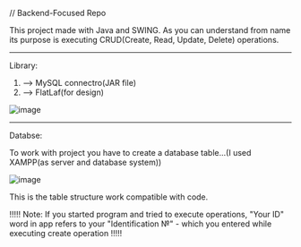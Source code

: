 // Backend-Focused Repo

This project made with Java and SWING. As you can understand from name its purpose is executing CRUD(Create, Read, Update, Delete) operations. 

------------------------------------------------------------------------------------

Library: 

1. --> MySQL connectro(JAR file)
2.  --> FlatLaf(for design)

![image](https://github.com/user-attachments/assets/de995620-865a-4dbb-bcf8-78d39cf8f897)

------------------------------------------------------------------------------------

Databse:

To work with project you have to create a database table...(I used XAMPP(as server and database system))

![image](https://github.com/user-attachments/assets/ae1dc8e0-c05c-4bb0-8ad1-01ee782f7b9e)

This is the table structure work compatible with code.


!!!!! Note: If you started program and tried to execute operations, "Your ID" word in app refers to your "Identification №" - which you entered while executing create operation !!!!!
